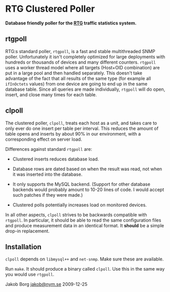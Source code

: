 RTG Clustered Poller
====================

**Database friendly poller for the [RTG](http://rtg.sourceforge.net/)
traffic statistics system.**

rtgpoll
-------

RTG:s standard poller, `rtgpoll`, is a fast and stable multithreaded
SNMP poller. Unfortunately it isn't completely optimized for large
deployments with hundreds or thousands of devices and many different
counters. `rtgpoll` uses a worker thread model where all targets
(Host+OID combination) are put in a large pool and then handled
separately. This doesn't take advantage of the fact that all results
of the same type (for example all `ifInOctets` values) from one device
are going to end up in the same database table. Since all queries are
made individually, `rtgpoll` will do open, insert, and close many
times for each table.

clpoll
------

The clustered poller, `clpoll`, treats each host as a unit, and takes
care to only ever do one insert per table per interval. This reduces
the amount of table opens and inserts by about 90% in our environment,
with a corresponding effect on server load.

Differences against standard `rtgpoll` are:

* Clustered inserts reduces database load.

* Database rows are dated based on when the result was read, not when
  it was inserted into the database.

* It only supports the MySQL backend. (Support for other database
  backends would probably amount to 10-20 lines of code. I would
  accept such patches if they were made.)

* Clustered polls potentially increases load on monitored devices.

In all other aspects, `clpoll` strives to be backwards compatible with
`rtgpoll`.  In particular, it should be able to read the same
configuration files and produce measurement data in an identical
format. It **should** be a simple drop-in replacement.

Installation
------------

`clpoll` depends on `libmysql++` and `net-snmp`. Make sure these are
available.

Run `make`. It should produce a binary called `clpoll`.  Use this in the same
way you would use `rtgpoll`.

Jakob Borg <jakob@nym.se>
2009-12-25
